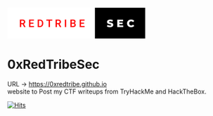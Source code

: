 ![Screenshot](/images/redtribe-sec.svg)
# 0xRedTribeSec


URL -> https://0xredtribe.github.io \
website to Post my CTF writeups from TryHackMe and HackTheBox.

<a href="https://hits.sh/github.com/silentsoft/hits/"><img alt="Hits" src="https://hits.sh/github.com/silentsoft/hits.svg"/></a>
